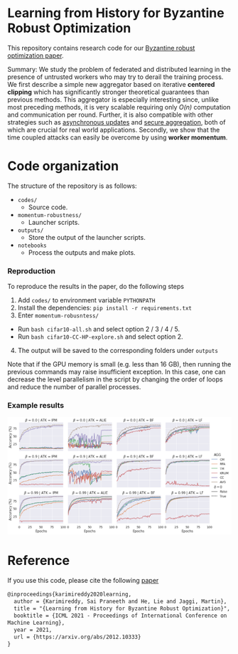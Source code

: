 # Learning from History for Byzantine Robust Optimization

This repository contains research code for our [Byzantine robust optimization paper](https://arxiv.org/abs/2012.10333).


Summary:
We study the problem of federated and distributed learning in the presence of untrusted workers who may try to derail the training process. We first describe a simple new aggregator based on iterative **centered clipping** which has significantly stronger theoretical guarantees than previous methods. This aggregator is especially interesting since, unlike most preceding methods, it is very scalable requiring only *O(n)* computation and communication per round. Further, it is also compatible with other strategies such as [asynchronous updates](https://arxiv.org/abs/1604.00981) and [secure aggregation](https://eprint.iacr.org/2017/281.pdf), both of which are crucial for real world applications. Secondly, we show that the time coupled attacks can easily be overcome by using **worker momentum**. 

# Code organization
The structure of the repository is as follows:
- `codes/`
  - Source code.
- `momentum-robustness/`
  - Launcher scripts.
- `outputs/`
  - Store the output of the launcher scripts.
- `notebooks`
  - Process the outputs and make plots.

### Reproduction

To reproduce the results in the paper, do the following steps

1. Add `codes/` to environment variable `PYTHONPATH`
2. Install the dependencies: `pip install -r requirements.txt`
3. Enter `momentum-robusntess/`
  - Run `bash cifar10-all.sh` and select option 2 / 3 / 4 / 5.
  - Run `bash cifar10-CC-HP-explore.sh` and select option 2.
4. The output will be saved to the corresponding folders under `outputs`

Note that if the GPU memory is small (e.g. less than 16 GB), then running the previous commands may raise insufficient exception. In this case, one can decrease the level parallelism in the script by changing the order of loops and reduce the number of parallel processes. 

### Example results
![](./notebooks/exp3_transpose.png)


# Reference

If you use this code, please cite the following [paper](https://arxiv.org/abs/2012.10333)

    @inproceedings{karimireddy2020learning,
      author = {Karimireddy, Sai Praneeth and He, Lie and Jaggi, Martin},
      title = "{Learning from History for Byzantine Robust Optimization}",
      booktitle = {ICML 2021 - Proceedings of International Conference on Machine Learning},
      year = 2021,
      url = {https://arxiv.org/abs/2012.10333}
    }

